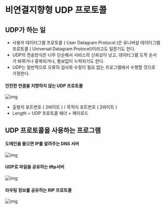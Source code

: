 # 비연결지향형 UDP 프로토콜



## UDP가 하는 일

- 사용자 데이터그램 프로토콜 ( User Datagram Protocol )은 유니버설 데이터그램 프로토콜 ( Universal Datagram Protocel)이라고도 일컫기도 한다.
- UDP의 전송방식은 너무 단순해서 서비스의 신뢰성이 낮고, 데이터그램 도착 순서가 바뀌거나 중복되거나, 통보없이 누락되기도 한다.
- UDP는 일반적으로 오류의 검사와 수정이 필요 없는 프로그램에서 수행할 것으로 가정한다.



#### 안전한 연결을 지향하지 않는 UDP 프로토콜

![img](https://velog.velcdn.com/images%2Fcombi_areum%2Fpost%2Fe14de46f-a87c-4550-983b-2986fb831db1%2F%E1%84%89%E1%85%B3%E1%84%8F%E1%85%B3%E1%84%85%E1%85%B5%E1%86%AB%E1%84%89%E1%85%A3%E1%86%BA%202021-12-22%20%E1%84%8B%E1%85%A9%E1%84%92%E1%85%AE%2011.06.17.png)

- 출발지 포트번호 ( 2바이트 ) / 목적지 포트번호 ( 2바이트 )
- Length = UDP 프로토콜 헤더 + 페이로드



## UDP 프로토콜을 사용하는 프로그램

#### 도메인을 물으면 IP를 알려주는 DNS 서버

![img](https://velog.velcdn.com/images%2Fcombi_areum%2Fpost%2F43e5cd5f-7ba1-4689-810d-820406de205c%2F%E1%84%89%E1%85%B3%E1%84%8F%E1%85%B3%E1%84%85%E1%85%B5%E1%86%AB%E1%84%89%E1%85%A3%E1%86%BA%202021-12-22%20%E1%84%8B%E1%85%A9%E1%84%92%E1%85%AE%2011.09.24.png)



#### UDP로 파일을 공유하는 tftp서버

![img](https://velog.velcdn.com/images%2Fcombi_areum%2Fpost%2F21ea0fd2-da48-4d7f-8076-7d29a923f4e0%2F%E1%84%89%E1%85%B3%E1%84%8F%E1%85%B3%E1%84%85%E1%85%B5%E1%86%AB%E1%84%89%E1%85%A3%E1%86%BA%202021-12-22%20%E1%84%8B%E1%85%A9%E1%84%92%E1%85%AE%2011.10.46.png)





#### 라우팅 정보를 공유하는 RIP 프로토콜

![img](https://velog.velcdn.com/images%2Fcombi_areum%2Fpost%2F9eee25f1-c099-4c9a-8a67-0414890e587b%2F%E1%84%89%E1%85%B3%E1%84%8F%E1%85%B3%E1%84%85%E1%85%B5%E1%86%AB%E1%84%89%E1%85%A3%E1%86%BA%202021-12-22%20%E1%84%8B%E1%85%A9%E1%84%92%E1%85%AE%2011.11.18.png)